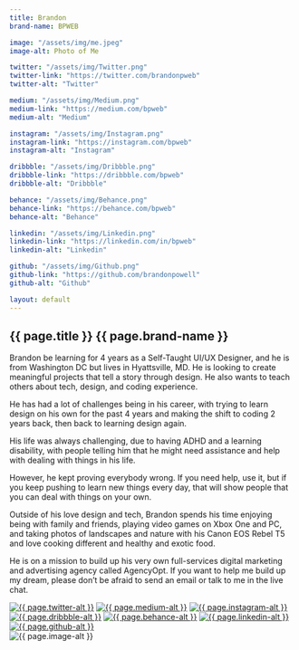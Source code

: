 ```yaml
---
title: Brandon
brand-name: BPWEB

image: "/assets/img/me.jpeg"
image-alt: Photo of Me

twitter: "/assets/img/Twitter.png"
twitter-link: "https://twitter.com/brandonpweb"
twitter-alt: "Twitter"

medium: "/assets/img/Medium.png"
medium-link: "https://medium.com/bpweb"
medium-alt: "Medium"

instagram: "/assets/img/Instagram.png"
instagram-link: "https://instagram.com/bpweb"
instagram-alt: "Instagram"

dribbble: "/assets/img/Dribbble.png"
dribbble-link: "https://dribbble.com/bpweb"
dribbble-alt: "Dribbble"

behance: "/assets/img/Behance.png"
behance-link: "https://behance.com/bpweb"
behance-alt: "Behance"

linkedin: "/assets/img/Linkedin.png"
linkedin-link: "https://linkedin.com/in/bpweb"
linkedin-alt: "Linkedin"

github: "/assets/img/Github.png"
github-link: "https://github.com/brandonpowell"
github-alt: "Github"

layout: default
---
```


<div class="col-md-6 paddingorder-b">
<article>

<h1>{{ page.title }} <span>{{ page.brand-name }}</span></h1>

<p>Brandon be learning for 4 years as a Self-Taught UI/UX Designer, and he is from Washington DC but lives in Hyattsville, MD. He is looking to create meaningful projects that tell a story through design. He also wants to teach others about tech, design, and coding experience.</p>

<p>He has had a lot of challenges being in his career, with trying to learn design on his own for the past 4 years and making the shift to coding 2 years back, then back to learning design again.</p>
    
<p>His life was always challenging, due to having ADHD and a learning disability, with people telling him that he might need assistance and help with dealing with things in his life.</p>

<p>However, he kept proving everybody wrong. If you need help, use it, but if you keep pushing to learn new things every day, that will show people that you can deal with things on your own.</p>

<p>Outside of his love design and tech, Brandon spends his time enjoying being with family and friends, playing video games on Xbox One and PC, and taking photos of landscapes and nature with his Canon EOS Rebel T5 and love cooking different and healthy and exotic food.</p>
    
<p>He is on a mission to build up his very own full-services digital marketing and advertising agency called AgencyOpt. If you want to help me build up my dream, please don’t be afraid to send an email or talk to me in the live chat.</p>

<div class="social-media">
    <a href="{{ page.twitter-link }}" alt="Twitter"><img src="{{ page.twitter }}" alt="{{ page.twitter-alt }}"></a>
    <a href="{{ page.medium-link }}" alt="Medium"><img src="{{ page.medium }}" alt="{{ page.medium-alt }}"></a>
    <a href="{{ page.instagram-link }}" alt="Instagram"><img src="{{ page.instagram }}" alt="{{ page.instagram-alt }}"></a>
    <a href="{{ page.dribbble-link }}" alt="Dribbble"><img src="{{ page.dribbble }}" alt="{{ page.dribbble-alt }}"></a>
    <a href="{{ page.behance-link }}" alt="Behance"><img src="{{ page.behance }}" alt="{{ page.behance-alt }}"></a>
    <a href="{{ page.linkedin-link }}" alt="Linkedin"><img src="{{ page.linkedin }}" alt="{{ page.linkedin-alt }}"></a>
    <a href="{{ page.github-link }}" alt="Github"><img src="{{ page.github }}" alt="{{ page.github-alt }}"></a>
</div>

</article>
</div>

<div class="col-md-6 no-padding order-t">
<div class="h-100 d-flex align-items-center justify-content-center">
    <img class="pl" src="{{ page.image }}" alt="{{ page.image-alt }}">
</div>
</div>


